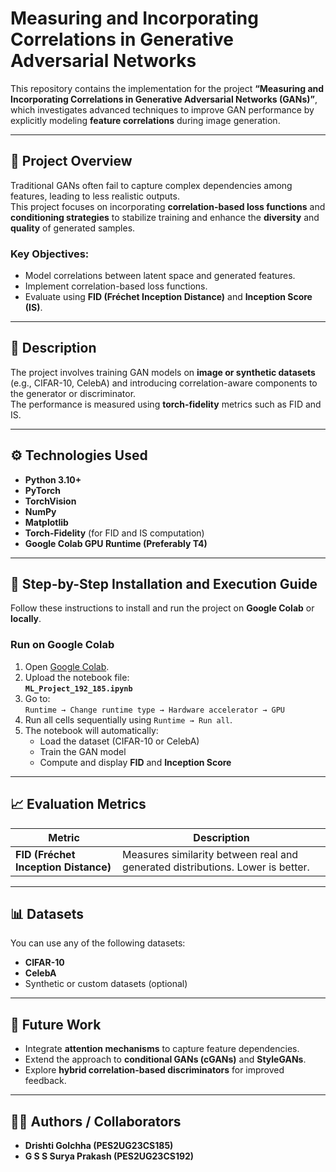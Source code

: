 # Measuring and Incorporating Correlations in Generative Adversarial Networks

This repository contains the implementation for the project **“Measuring and Incorporating Correlations in Generative Adversarial Networks (GANs)”**, which investigates advanced techniques to improve GAN performance by explicitly modeling **feature correlations** during image generation.

---

## 🧠 Project Overview

Traditional GANs often fail to capture complex dependencies among features, leading to less realistic outputs.  
This project focuses on incorporating **correlation-based loss functions** and **conditioning strategies** to stabilize training and enhance the **diversity** and **quality** of generated samples.

### Key Objectives:
- Model correlations between latent space and generated features.  
- Implement correlation-based loss functions.  
- Evaluate using **FID (Fréchet Inception Distance)** and **Inception Score (IS)**.

---

## 🧩 Description

The project involves training GAN models on **image or synthetic datasets** (e.g., CIFAR-10, CelebA) and introducing correlation-aware components to the generator or discriminator.  
The performance is measured using **torch-fidelity** metrics such as FID and IS.

---

## ⚙️ Technologies Used

- **Python 3.10+**
- **PyTorch**
- **TorchVision**
- **NumPy**
- **Matplotlib**
- **Torch-Fidelity** (for FID and IS computation)
- **Google Colab GPU Runtime (Preferably T4)**

---

## 🚀 Step-by-Step Installation and Execution Guide

Follow these instructions to install and run the project on **Google Colab** or **locally**.

### Run on Google Colab
1. Open [Google Colab](https://colab.research.google.com/).
2. Upload the notebook file:  
   **`ML_Project_192_185.ipynb`**
3. Go to:  
   `Runtime → Change runtime type → Hardware accelerator → GPU`
4. Run all cells sequentially using `Runtime → Run all`.
5. The notebook will automatically:
   - Load the dataset (CIFAR-10 or CelebA)
   - Train the GAN model
   - Compute and display **FID** and **Inception Score**

---

## 📈 Evaluation Metrics

| Metric | Description |
|---------|--------------|
| **FID (Fréchet Inception Distance)** | Measures similarity between real and generated distributions. Lower is better. |

---

## 📊 Datasets

You can use any of the following datasets:
- **CIFAR-10**
- **CelebA**
- Synthetic or custom datasets (optional)

---

## 🔮 Future Work

- Integrate **attention mechanisms** to capture feature dependencies.  
- Extend the approach to **conditional GANs (cGANs)** and **StyleGANs**.  
- Explore **hybrid correlation-based discriminators** for improved feedback.

---
## 👩‍💻 Authors / Collaborators

- **Drishti Golchha (PES2UG23CS185)**  
- **G S S Surya Prakash (PES2UG23CS192)**  
